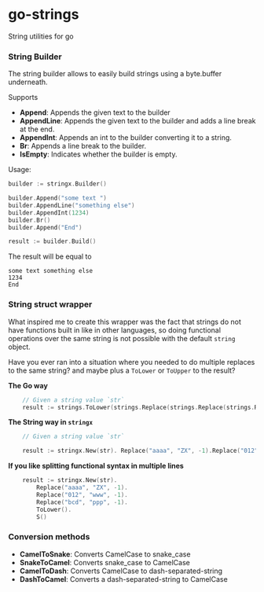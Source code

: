 # go-strings
String utilities for go

### String Builder

The string builder allows to easily build strings using a byte.buffer underneath.

Supports
- **Append**:      Appends the given text to the builder
- **AppendLine**:  Appends the given text to the builder and adds a line break at the end.
- **AppendInt**:   Appends an int to the builder converting it to a string.
- **Br**:          Appends a line break to the builder.
- **IsEmpty**:     Indicates whether the builder is empty.

Usage:
```Go
builder := stringx.Builder()

builder.Append("some text ")
builder.AppendLine("something else")
builder.AppendInt(1234)
builder.Br()
builder.Append("End")

result := builder.Build()
```

The result will be equal to

```
some text something else
1234
End
```

### String struct wrapper

What inspired me to create this wrapper was the fact that strings do not have functions built in like in other languages, so doing functional operations over the same string is
not possible with the default `string` object.

Have you ever ran into a situation where you needed to do multiple replaces to the same string? and maybe plus a `ToLower` or `ToUpper` to the result?

**The Go way**
```go
    // Given a string value `str`
    result := strings.ToLower(strings.Replace(strings.Replace(strings.Replace(str, "aaaa", "ZX", -1), "012", "www", -1), "bcd", "ppp", -1))
```

**The String way in `stringx`**
```go
    // Given a string value `str`

    result := stringx.New(str).	Replace("aaaa", "ZX", -1).Replace("012", "www", -1).Replace("bcd", "ppp", -1).ToLower().S()

```

**If you like splitting functional syntax in multiple lines**
```go
    result := stringx.New(str).
        Replace("aaaa", "ZX", -1).
        Replace("012", "www", -1).
        Replace("bcd", "ppp", -1).
        ToLower().
        S()
```

### Conversion methods

- **CamelToSnake**: Converts CamelCase to snake_case
- **SnakeToCamel**: Converts snake_case to CamelCase
- **CamelToDash**:  Converts CamelCase to dash-separated-string
- **DashToCamel**:  Converts a dash-separated-string to CamelCase
